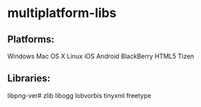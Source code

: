 multiplatform-libs
==================

Platforms:
-----------
Windows
Mac OS X
Linux
iOS
Android
BlackBerry
HTML5
Tizen


Libraries:
-----------
libpng-ver#
zlib
libogg
lobvorbis
tinyxml
freetype